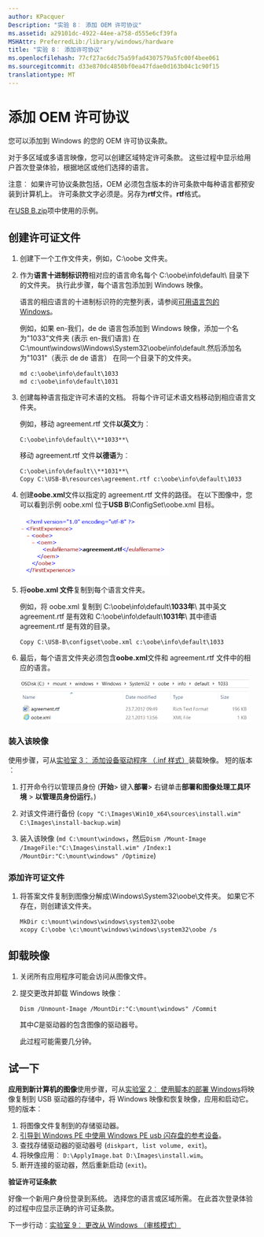 ```yaml
---
author: KPacquer
Description: "实验 8︰ 添加 OEM 许可协议"
ms.assetid: a29101dc-4922-44ee-a758-d555e6cf39fa
MSHAttr: PreferredLib:/library/windows/hardware
title: "实验 8︰ 添加许可协议"
ms.openlocfilehash: 77cf27ac6dc75a59fad4307579a5fc00f4bee061
ms.sourcegitcommit: d33e870dc4850bf0ea47fdae0d163b04c1c90f15
translationtype: MT
---
```

# <a name="add-an-oem-license-agreement"></a>添加 OEM 许可协议

您可以添加到 Windows 的您的 OEM 许可协议条款。 

对于多区域或多语言映像，您可以创建区域特定许可条款。 这些过程中显示给用户首次登录体验，根据地区或他们选择的语言。 

注意︰ 如果许可协议条款包括，OEM 必须包含版本的许可条款中每种语言都预安装到计算机上。 许可条款文字必须是。另存为**rtf**文件。**rtf**格式。

在[USB B.zip](http://download.microsoft.com/download/5/8/4/5844EE21-4EF5-45B7-8D36-31619017B76A/USB-B.zip)项中使用的示例。

## <a name="span-idcreatelicensefilesspancreate-license-files"></a><span id="Create_license_files"></span>创建许可证文件

1.  创建下一个工作文件夹，例如，C:\oobe 文件夹。 

2.  作为**语言十进制标识符**相对应的语言命名每个 C:\oobe\info\default\ 目录下的文件夹。 执行此步骤，每个语言包添加到 Windows 映像。

    语言的相应语言的十进制标识符的完整列表，请参阅[可用语言包的 Windows](available-language-packs-for-windows.md)。

    例如，如果 en-我们，de de 语言包添加到 Windows 映像，添加一个名为"1033"文件夹 (表示 en-我们语言) 在 C:\mount\windows\Windows\System32\oobe\info\default\.然后添加名为"1031"（表示 de de 语言） 在同一个目录下的文件夹。

    ```syntax
    md c:\oobe\info\default\1033
    md c:\oobe\info\default\1031
    ```

1.  创建每种语言指定许可术语的文档。 将每个许可证术语文档移动到相应语言文件夹。

    例如，移动 agreement.rtf 文件**以英文**为︰  
    
    ```syntax
    C:\oobe\info\default\\**1033**\  
    ```

    移动 agreement.rtf 文件**以德语**为︰ 
    
    ```syntax
    C:\oobe\info\default\\**1031**\ 
    Copy C:\USB-B\resources\agreement.rtf c:\oobe\info\default\1033
    ```

1.  创建**oobe.xml**文件以指定的 agreement.rtf 文件的路径。 在以下图像中，您可以看到示例 oobe.xml 位于**USB B**\ConfigSet\oobe.xml 目标。

    ![OOBE 的示例](images/sample-oobe.png)

2.  将**oobe.xml 文件**复制到每个语言文件夹。

    例如，将 oobe.xml 复制到 C:\oobe\info\default\\**1033年**\ 其中英文 agreement.rtf 是有效和 C:\oobe\info\default\\**1031年**\ 其中德语 agreement.rtf 是有效的目录。

    ```syntax
    Copy C:\USB-B\configset\oobe.xml c:\oobe\info\default\1033
    ```

1.  最后，每个语言文件夹必须包含**oobe.xml**文件和 agreement.rtf 文件中的相应的语言。

    ![协议和 OOBE 文件](images/agreement-and-oobe-files.png)


### <a name="span-idmounttheimagespanmount-the-image"></a><span id="Mount_the_image"></span>装入该映像

使用步骤，可从[实验室 3︰ 添加设备驱动程序 （.inf 样式）](add-device-drivers.md)装载映像。 短的版本︰

1.  打开命令行以管理员身份 (**开始**> 键入**部署**> 右键单击**部署和图像处理工具环境** > **以管理员身份运行**。)

2.  对该文件进行备份 (`copy "C:\Images\Win10_x64\sources\install.wim" C:\Images\install-backup.wim`)

3.  装入该映像 (`md C:\mount\windows`，然后`Dism /Mount-Image /ImageFile:"C:\Images\install.wim" /Index:1 /MountDir:"C:\mount\windows" /Optimize`)

### <a name="span-idaddthelicense-filesspanadd-the-license-files"></a><span id="Add_the_license files"></span>添加许可证文件

1.  将答案文件复制到图像分解成\\Windows\\System32\\oobe\\文件夹。 如果它不存在，则创建该文件夹。

    ``` syntax
    MkDir c:\mount\windows\windows\system32\oobe
    xcopy C:\oobe \c:\mount\windows\windows\system32\oobe /s
    ```

## <a name="span-idunmounttheimagesspan-unmount-the-images"></a><span id="Unmount_the_images"></span>卸载映像

1.  关闭所有应用程序可能会访问从图像文件。

2.  提交更改并卸载 Windows 映像︰

    ``` syntax
    Dism /Unmount-Image /MountDir:"C:\mount\windows" /Commit
    ```

    其中*C*是驱动器的包含图像的驱动器号。

    此过程可能需要几分钟。

## <a name="span-idtryitoutspantry-it-out"></a><span id="Try_it_out"></span>试一下

**应用到新计算机的图像**使用步骤，可从[实验室 2︰ 使用脚本的部署 Windows](deploy-windows-with-a-script-sxs.md)将映像复制到 USB 驱动器的存储中，将 Windows 映像和恢复映像，应用和启动它。 短的版本︰

1.  将图像文件复制到的存储驱动器。
2.  [引导到 Windows PE 中使用 Windows PE usb 闪存盘的参考设备](install-windows-pe-sxs.md)。
3.  查找存储驱动器的驱动器号 (`diskpart, list volume, exit`)。
4.  将映像应用︰ `D:\ApplyImage.bat D:\Images\install.wim`。
5.  断开连接的驱动器，然后重新启动 (`exit`)。
    
**验证许可证条款**

好像一个新用户身份登录到系统。 选择您的语言或区域所需。 在此首次登录体验的过程中应显示正确的许可证条款。

下一步行动︰[实验室 9︰ 更改从 Windows （审核模式）](prepare-a-snapshot-of-the-pc-generalize-and-capture-windows-images-blue-sxs.md)